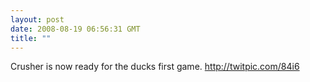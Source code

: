 ```yaml
---
layout: post
date: 2008-08-19 06:56:31 GMT
title: ""
---
```

Crusher is now ready for the ducks first game. http://twitpic.com/84i6